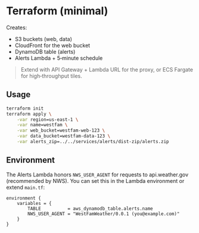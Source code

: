 # Terraform (minimal)

Creates:

- S3 buckets (web, data)
- CloudFront for the web bucket
- DynamoDB table (alerts)
- Alerts Lambda + 5‑minute schedule

> Extend with API Gateway + Lambda URL for the proxy, or ECS Fargate for high‑throughput tiles.

## Usage

```bash
terraform init
terraform apply \
	-var region=us-east-1 \
	-var name=westfam \
	-var web_bucket=westfam-web-123 \
	-var data_bucket=westfam-data-123 \
	-var alerts_zip=../../services/alerts/dist-zip/alerts.zip
```

## Environment

The Alerts Lambda honors `NWS_USER_AGENT` for requests to api.weather.gov (recommended by NWS). You can set this in the Lambda environment or extend `main.tf`:

```hcl
environment {
	variables = {
		TABLE          = aws_dynamodb_table.alerts.name
		NWS_USER_AGENT = "WestFamWeather/0.0.1 (you@example.com)"
	}
}
```
